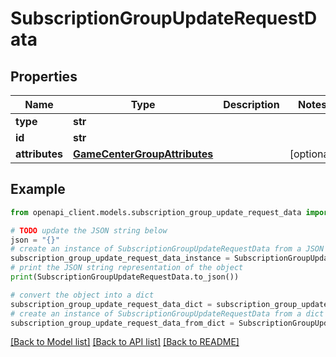 # SubscriptionGroupUpdateRequestData


## Properties

Name | Type | Description | Notes
------------ | ------------- | ------------- | -------------
**type** | **str** |  | 
**id** | **str** |  | 
**attributes** | [**GameCenterGroupAttributes**](GameCenterGroupAttributes.md) |  | [optional] 

## Example

```python
from openapi_client.models.subscription_group_update_request_data import SubscriptionGroupUpdateRequestData

# TODO update the JSON string below
json = "{}"
# create an instance of SubscriptionGroupUpdateRequestData from a JSON string
subscription_group_update_request_data_instance = SubscriptionGroupUpdateRequestData.from_json(json)
# print the JSON string representation of the object
print(SubscriptionGroupUpdateRequestData.to_json())

# convert the object into a dict
subscription_group_update_request_data_dict = subscription_group_update_request_data_instance.to_dict()
# create an instance of SubscriptionGroupUpdateRequestData from a dict
subscription_group_update_request_data_from_dict = SubscriptionGroupUpdateRequestData.from_dict(subscription_group_update_request_data_dict)
```
[[Back to Model list]](../README.md#documentation-for-models) [[Back to API list]](../README.md#documentation-for-api-endpoints) [[Back to README]](../README.md)



